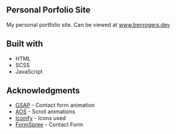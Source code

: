 ## Personal Porfolio Site

My personal portfolio site. Can be viewed at www.benrogers.dev

## Built with

- HTML
- SCSS
- JavaScript

## Acknowledgments

- [GSAP](https://greensock.com/gsap/) - Contact form animation
- [AOS](https://github.com/michalsnik/aos) - Scroll animations
- [Iconify](https://iconify.design/) - Icons used
- [FormSpree](https://formspree.io/) - Contact Form
